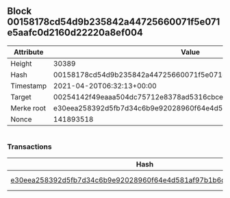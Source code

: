 ## Block 00158178cd54d9b235842a44725660071f5e071e5aafc0d2160d22220a8ef004

Attribute | Value
--- | ---
Height | 30389
Hash | 00158178cd54d9b235842a44725660071f5e071e5aafc0d2160d22220a8ef004
Timestamp | 2021-04-20T06:32:13+00:00
Target | 00254142f49eaaa504dc75712e8378ad5316cbcead634704b3734b6271167cc4
Merke root | e30eea258392d5fb7d34c6b9e92028960f64e4d581af97b1b6dcdd1010d3caf5
Nonce | 141893518

```

```

### Transactions

Hash | Amount
--- | ---
[e30eea258392d5fb7d34c6b9e92028960f64e4d581af97b1b6dcdd1010d3caf5](e30eea258392d5fb7d34c6b9e92028960f64e4d581af97b1b6dcdd1010d3caf5.md) | 10.00000000 SKEPTI 
